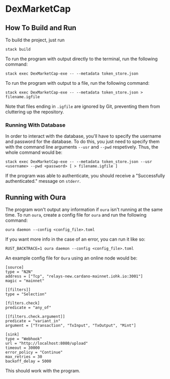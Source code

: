 # DexMarketCap

## How To Build and Run

To build the project, just run

```
stack build
```

To run the program with output directly to the terminal, run the following command:

```
stack exec DexMarketCap-exe -- --metadata token_store.json
```

To run the program with output to a file, run the following command:

```
stack exec DexMarketCap-exe -- --metadata token_store.json > filename.igfile
```

Note that files ending in `.igfile` are ignored by Git, preventing them
from cluttering up the repository.


### Running With Database

In order to interact with the database, you'll have to specify
the username and password for the database. To do this, you just
need to specify them with the command line arguments `--usr` and
`--pwd` respetively. Thus, the whole command would be:

```
stack exec DexMarketCap-exe -- --metadata token_store.json --usr <username> --pwd <password> [ > filename.igfile ]
```

If the program was able to authenticate, you should receive a
"Successfully authenticated." message on `stderr`.

## Running with Oura

The program won't output any information if `oura` isn't running 
at the same time. To run `oura`, create a config file for `oura` 
and run the following command:

```
oura daemon --config <config_file>.toml
```

If you want more info in the case of an error, you can run it
like so:

```
RUST_BACKTRACE=1 oura daemon --config <config_file>.toml
```

An example config file for `Oura` using an online node 
would be:

```
[source]
type = "N2N"
address = ["Tcp", "relays-new.cardano-mainnet.iohk.io:3001"]
magic = "mainnet"

[[filters]]
type = "Selection"

[filters.check]
predicate = "any_of"

[[filters.check.argument]]
predicate = "variant_in"
argument = ["Transaction", "TxInput", "TxOutput", "Mint"]

[sink]
type = "Webhook"
url = "http://localhost:8080/upload"
timeout = 30000
error_policy = "Continue"
max_retries = 30
backoff_delay = 5000
```

This should work with the program.
